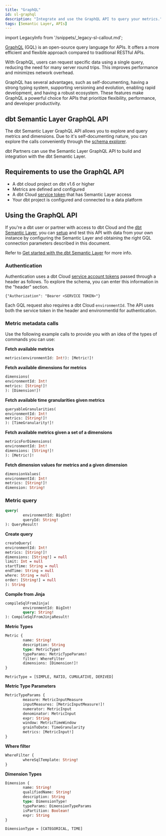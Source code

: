 ```yaml
---
title: "GraphQL"
id: sl-graphql
description: "Integrate and use the GraphQL API to query your metrics."
tags: [Semantic Layer, APIs]
---
```


<VersionBlock lastVersion="1.5">

import LegacyInfo from '/snippets/_legacy-sl-callout.md';

<LegacyInfo />

</VersionBlock>


[GraphQL](https://graphql.org/) (GQL) is an open-source query language for APIs. It offers a more efficient and flexible approach compared to traditional RESTful APIs. 

With GraphQL, users can request specific data using a single query, reducing the need for many server round trips. This improves performance and minimizes network overhead.

GraphQL has several advantages, such as self-documenting, having a strong typing system, supporting versioning and evolution, enabling rapid development, and having a robust ecosystem. These features make GraphQL a powerful choice for APIs that prioritize flexibility, performance, and developer productivity.

## dbt Semantic Layer GraphQL API

The dbt Semantic Layer GraphQL API allows you to explore and query metrics and dimensions. Due to it's self-documenting nature, you can explore the calls conveniently through the [schema explorer](https://cloud.getdbt.com/semantic-layer/api/graphql). 

dbt Partners can use the Semantic Layer GraphQL API to build and integration with the dbt Semantic Layer.

## Requirements to use the GraphQL API
- A dbt cloud project on dbt v1.6 or higher
- Metrics are defined and configured
- A dbt Cloud [service token](/docs/dbt-cloud-apis/service-tokens) that has Semantic Layer access
- Your dbt project is configured and connected to a data platform


## Using the GraphQL API

If you're a dbt user or partner with access to dbt Cloud and the [dbt Semantic Layer](/docs/use-dbt-semantic-layer/dbt-sl), you can [setup](/docs/use-dbt-semantic-layer/setup-sl) and test this API with data from your own instance by configuring the Semantic Layer and obtaining the right GQL connection parameters described in this document. 

Refer to [Get started with the dbt Semantic Layer](docs/use-dbt-semantic-layer/quickstart-sl) for more info.


### Authentication 

Authentication uses a dbt Cloud [service account tokens](/docs/dbt-cloud-apis/service-tokens) passed through a header as follows. To explore the schema, you can enter this information in the "header" section.

```
{"Authorization": "Bearer <SERVICE TOKEN>"}
```

Each GQL request also requires a dbt Cloud `environmentId`. The API uses both the service token in the header and environmentId for authentication.

### Metric metadata calls

Use the following example calls to provide you with an idea of the types of commands you can use:

**Fetch available metrics**

```graphql
metrics(environmentId: Int!): [Metric!]!
```

**Fetch available dimensions for metrics**

```graphql
dimensions(
environmentId: Int!
metrics: [String!]!
): [Dimension!]!
```

**Fetch available time granularities given metrics**

```graphql
queryableGranularities(
environmentId: Int!
metrics: [String!]!
): [TimeGranularity!]!
```

**Fetch available metrics given a set of a dimensions**

```graphql
metricsForDimensions(
environmentId: Int!
dimensions: [String!]!
): [Metric!]!
```

**Fetch dimension values for metrics and a given dimension**

```graphql
dimensionValues(
environmentId: Int!
metrics: [String!]!
dimension: String!
```

### Metric query

```graphql
query(
		environmentId: BigInt!
		queryId: String!
): QueryResult!
```


**Create query**

```graphql
createQuery(
environmentId: Int!
metrics: [String!]!
dimensions: [String!] = null
limit: Int = null
startTime: String = null
endTime: String = null
where: String = null
order: [String!] = null
): String
```

**Compile from Jinja**

```graphql
compileSqlFromJinja(
		environmentId: BigInt!
		query: String!
): CompileSqlFromJinjaResult!
```

**Metric Types**

```graphql
Metric {
		name: String!
		description: String
		type: MetricType!
		typeParams: MetricTypeParams!
		filter: WhereFilter
		dimensions: [Dimension!]!
}
```

```
MetricType = [SIMPLE, RATIO, CUMULATIVE, DERIVED]
```

**Metric Type Parameters**

```graphql
MetricTypeParams {
		measure: MetricInputMeasure
		inputMeasures: [MetricInputMeasure!]!
		numerator: MetricInput
		denominator: MetricInput
		expr: String
		window: MetricTimeWindow
		grainToDate: TimeGranularity
		metrics: [MetricInput!]
}
```

**Where filter**

```graphql
WhereFilter {
		whereSqlTemplate: String!
}
```

**Dimension Types**

```graphql
Dimension {
		name: String!
		qualifiedName: String!
		description: String
		type: DimensionType!
		typeParams: DimensionTypeParams
		isPartition: Boolean!
		expr: String
}
```
```
DimensionType = [CATEGORICAL, TIME]
```
